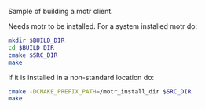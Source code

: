 Sample of building a motr client.

Needs motr to be installed. For a system installed motr do:

```bash
mkdir $BUILD_DIR
cd $BUILD_DIR
cmake $SRC_DIR
make
```

If it is installed in a non-standard location do:

```bash
cmake -DCMAKE_PREFIX_PATH=/motr_install_dir $SRC_DIR
make
```